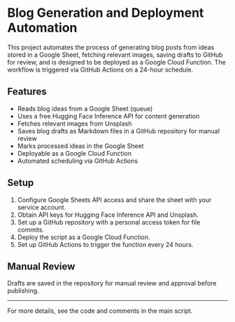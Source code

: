 # Blog Generation and Deployment Automation

This project automates the process of generating blog posts from ideas stored in a Google Sheet, fetching relevant images, saving drafts to GitHub for review, and is designed to be deployed as a Google Cloud Function. The workflow is triggered via GitHub Actions on a 24-hour schedule.

## Features
- Reads blog ideas from a Google Sheet (queue)
- Uses a free Hugging Face Inference API for content generation
- Fetches relevant images from Unsplash
- Saves blog drafts as Markdown files in a GitHub repository for manual review
- Marks processed ideas in the Google Sheet
- Deployable as a Google Cloud Function
- Automated scheduling via GitHub Actions

## Setup
1. Configure Google Sheets API access and share the sheet with your service account.
2. Obtain API keys for Hugging Face Inference API and Unsplash.
3. Set up a GitHub repository with a personal access token for file commits.
4. Deploy the script as a Google Cloud Function.
5. Set up GitHub Actions to trigger the function every 24 hours.

## Manual Review
Drafts are saved in the repository for manual review and approval before publishing.

---

For more details, see the code and comments in the main script.
